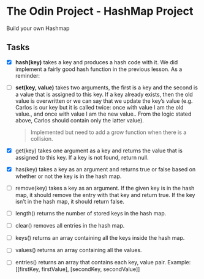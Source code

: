 # The Odin Project - HashMap Project
Build your own Hashmap

## Tasks

- [X] **hash(key)** takes a key and produces a hash code with it. We did implement a fairly good hash function in the previous lesson. As a reminder:

- [ ] **set(key, value)** takes two arguments, the first is a key and the second is a value that is assigned to this key. If a key already exists, then the old value is overwritten or we can say that we update the key’s value (e.g. Carlos is our key but it is called twice: once with value I am the old value., and once with value I am the new value.. From the logic stated above, Carlos should contain only the latter value).
  
  > Implemented but need to add a grow function when there is a collision.

- [X] get(key) takes one argument as a key and returns the value that is assigned to this key. If a key is not found, return null.
- [x] has(key) takes a key as an argument and returns true or false based on whether or not the key is in the hash map.
- [ ] remove(key) takes a key as an argument. If the given key is in the hash map, it should remove the entry with that key and return true. If the key isn’t in the hash map, it should return false.
- [ ] length() returns the number of stored keys in the hash map.
- [ ] clear() removes all entries in the hash map.
- [ ] keys() returns an array containing all the keys inside the hash map.
- [ ] values() returns an array containing all the values.
- [ ] entries() returns an array that contains each key, value pair. Example: [[firstKey, firstValue], [secondKey, secondValue]]

